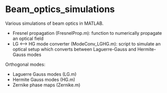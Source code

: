 # Beam_optics_simulations

Various simulations of beam optics in MATLAB.

- Fresnel propagation (FresnelProp.m): function to numerically propagate an optical field
- LG <--> HG mode converter (ModeConv_LGHG.m): script to simulate an optical setup which converts between Laguerre-Gauss and Hermite-Gauss modes


Orthogonal modes:
- Laguerre Gauss modes (LG.m)
- Hermite Gauss modes (HG.m)
- Zernike phase maps (Zernike.m)

